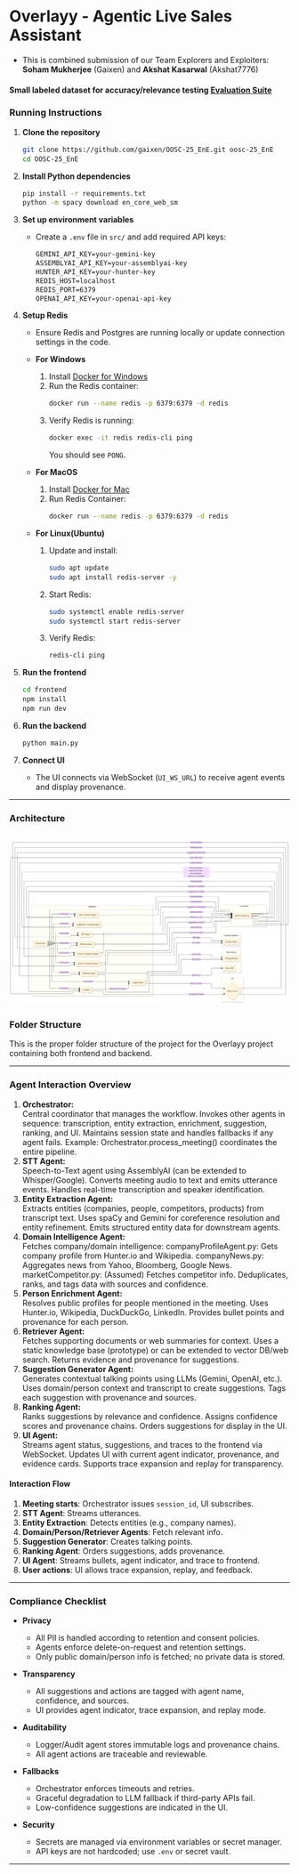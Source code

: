 # Overlayy - Agentic Live Sales Assistant
- This is combined submission of our Team Explorers and Exploiters: **Soham Mukherjee** (Gaixen) and **Akshat Kasarwal** (Akshat7776)<br>

#### Small labeled dataset for accuracy/relevance testing [Evaluation Suite](https://docs.google.com/spreadsheets/d/14IvQgS6KId1UkU5Tmcy28XF72CPzhK2Q/edit?usp=drive_link&ouid=104840222808752851253&rtpof=true&sd=true)

### Running Instructions

1. **Clone the repository**
   ```sh
   git clone https://github.com/gaixen/OOSC-25_EnE.git oosc-25_EnE
   cd OOSC-25_EnE
   ```

2. **Install Python dependencies**
   ```sh
   pip install -r requirements.txt
   python -m spacy download en_core_web_sm
   ```

3. **Set up environment variables**
   - Create a `.env` file in `src/` and add required API keys:
     ```
     GEMINI_API_KEY=your-gemini-key
     ASSEMBLYAI_API_KEY=your-assemblyai-key
     HUNTER_API_KEY=your-hunter-key
     REDIS_HOST=localhost
     REDIS_PORT=6379
     OPENAI_API_KEY=your-openai-api-key
     ```

4. **Setup Redis**
   - Ensure Redis and Postgres are running locally or update connection settings in the code.
   - **For Windows**
     1. Install [Docker for Windows](https://www.docker.com/products/docker-desktop/)
     2. Run the Redis container:
        ```sh
        docker run --name redis -p 6379:6379 -d redis
        ```
     3. Verify Redis is running:
          ```sh
          docker exec -it redis redis-cli ping
          ```
          You should see `PONG`.
     
   - **For MacOS**
     1. Install [Docker for Mac](https://www.docker.com/products/docker-desktop/)
     2. Run Redis Container:
        ```sh
        docker run --name redis -p 6379:6379 -d redis
        ```
   - **For Linux(Ubuntu)**
     1. Update and install:
        ```sh
        sudo apt update
        sudo apt install redis-server -y
        ```
     2. Start Redis:
          ```sh
          sudo systemctl enable redis-server
          sudo systemctl start redis-server
          ``` 
     3. Verify Redis:
          ```sh
          redis-cli ping
          ``` 
5. **Run the frontend**
   ```sh
   cd frontend
   npm install
   npm run dev
   ```
6. **Run the backend**
   ```sh
   python main.py
   ```

7. **Connect UI**
   - The UI connects via WebSocket (`UI_WS_URL`) to receive agent events and display provenance.

---

### Architecture
![Architecture Diagram](./Assets/Architecture.png)
---

### Folder Structure
This is the proper folder structure of the project for the Overlayy  project containing both frontend and backend.




---
### Agent Interaction Overview

1. **Orchestrator:**<Br>
Central coordinator that manages the workflow.
Invokes other agents in sequence: transcription, entity extraction, enrichment, suggestion, ranking, and UI.
Maintains session state and handles fallbacks if any agent fails.
Example: Orchestrator.process_meeting() coordinates the entire pipeline.
2. **STT Agent:**<Br>
Speech-to-Text agent using AssemblyAI (can be extended to Whisper/Google).
Converts meeting audio to text and emits utterance events.
Handles real-time transcription and speaker identification.
3. **Entity Extraction Agent:**<Br>
Extracts entities (companies, people, competitors, products) from transcript text.
Uses spaCy and Gemini for coreference resolution and entity refinement.
Emits structured entity data for downstream agents.
4. **Domain Intelligence Agent:**<Br>
Fetches company/domain intelligence:
companyProfileAgent.py: Gets company profile from Hunter.io and Wikipedia.
companyNews.py: Aggregates news from Yahoo, Bloomberg, Google News.
marketCompetitor.py: (Assumed) Fetches competitor info.
Deduplicates, ranks, and tags data with sources and confidence.
5. **Person Enrichment Agent:**<Br>
Resolves public profiles for people mentioned in the meeting.
Uses Hunter.io, Wikipedia, DuckDuckGo, LinkedIn.
Provides bullet points and provenance for each person.
6. **Retriever Agent:**<Br>
Fetches supporting documents or web summaries for context.
Uses a static knowledge base (prototype) or can be extended to vector DB/web search.
Returns evidence and provenance for suggestions.
7. **Suggestion Generator Agent:**<Br>
Generates contextual talking points using LLMs (Gemini, OpenAI, etc.).
Uses domain/person context and transcript to create suggestions.
Tags each suggestion with provenance and sources.
8. **Ranking Agent:**<Br>
Ranks suggestions by relevance and confidence.
Assigns confidence scores and provenance chains.
Orders suggestions for display in the UI.
9. **UI Agent:**<Br>
Streams agent status, suggestions, and traces to the frontend via WebSocket.
Updates UI with current agent indicator, provenance, and evidence cards.
Supports trace expansion and replay for transparency.

#### Interaction Flow

1. **Meeting starts**: Orchestrator issues `session_id`, UI subscribes.
2. **STT Agent**: Streams utterances.
3. **Entity Extraction**: Detects entities (e.g., company names).
4. **Domain/Person/Retriever Agents**: Fetch relevant info.
5. **Suggestion Generator**: Creates talking points.
6. **Ranking Agent**: Orders suggestions, adds provenance.
7. **UI Agent**: Streams bullets, agent indicator, and trace to frontend.
8. **User actions**: UI allows trace expansion, replay, and feedback.

---

### Compliance Checklist

- **Privacy**
  - All PII is handled according to retention and consent policies.
  - Agents enforce delete-on-request and retention settings.
  - Only public domain/person info is fetched; no private data is stored.

- **Transparency**
  - All suggestions and actions are tagged with agent name, confidence, and sources.
  - UI provides agent indicator, trace expansion, and replay mode.

- **Auditability**
  - Logger/Audit agent stores immutable logs and provenance chains.
  - All agent actions are traceable and reviewable.

- **Fallbacks**
  - Orchestrator enforces timeouts and retries.
  - Graceful degradation to LLM fallback if third-party APIs fail.
  - Low-confidence suggestions are indicated in the UI.

- **Security**
  - Secrets are managed via environment variables or secret manager.
  - API keys are not hardcoded; use `.env` or secret vault.

---
